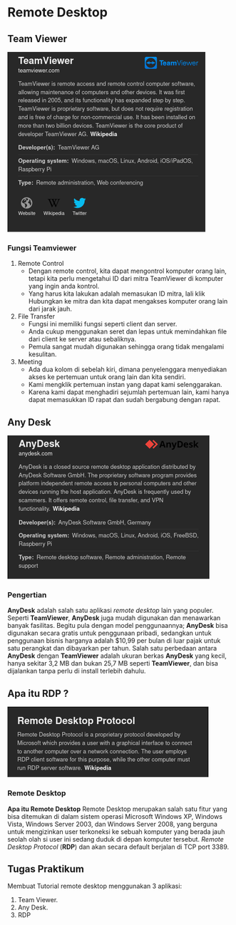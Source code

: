# Remote Desktop

## Team Viewer

![Team Viewer](./img/team-viewer.png)

### Fungsi Teamviewer

1. Remote Control
   - Dengan remote control, kita dapat mengontrol komputer orang lain, tetapi kita perlu mengetahui ID dari mitra TeamViewer di komputer yang ingin anda kontrol.
   - Yang harus kita lakukan adalah memasukan ID mitra, lali klik Hubungkan ke mitra dan kita dapat mengakses komputer orang lain dari jarak jauh.
2. File Transfer
   - Fungsi ini memiliki fungsi seperti client dan server.
   - Anda cukup menggunakan seret dan lepas untuk memindahkan file dari client ke server atau sebaliknya.
   - Pemula sangat mudah digunakan sehingga orang tidak mengalami kesulitan.
3. Meeting
   - Ada dua kolom di sebelah kiri, dimana penyelenggara menyediakan akses ke pertemuan untuk orang lain dan kita sendiri.
   - Kami mengklik pertemuan instan yang dapat kami selenggarakan.
   - Karena kami dapat menghadiri sejumlah pertemuan lain, kami hanya dapat memasukkan ID rapat dan sudah bergabung dengan rapat.

## Any Desk

![AnyDesk](./img/any-desk.png)

### Pengertian

**AnyDesk** adalah salah satu aplikasi _remote desktop_ lain yang populer. Seperti **TeamViewer**, **AnyDesk** juga mudah digunakan dan menawarkan banyak fasilitas. Begitu pula dengan model penggunaannya; **AnyDesk** bisa digunakan secara gratis untuk penggunaan pribadi, sedangkan untuk penggunaan bisnis harganya adalah $10,99 per bulan di luar pajak untuk satu perangkat dan dibayarkan per tahun. Salah satu perbedaan antara **AnyDesk** dengan **TeamViewer** adalah ukuran berkas **AnyDesk** yang kecil, hanya sekitar 3,2 MB dan bukan 25,7 MB seperti **TeamViewer**, dan bisa dijalankan tanpa perlu di install terlebih dahulu.

## Apa itu RDP ?

![RDP](./img/rdp.png)

### Remote Desktop

**Apa itu Remote Desktop** Remote Desktop merupakan salah satu fitur yang bisa ditemukan di dalam sistem operasi Microsoft Windows XP, Windows Vista, Windows Server 2003, dan Windows Server 2008, yang berguna untuk mengizinkan user terkoneksi ke sebuah komputer yang berada jauh seolah olah si user ini sedang duduk di depan komputer tersebut.
_Remote Desktop Protocol_ (**RDP**) dan akan secara default berjalan di TCP port 3389.

## Tugas Praktikum

Membuat Tutorial remote desktop menggunakan 3 aplikasi:

1. Team Viewer.
2. Any Desk.
3. RDP
